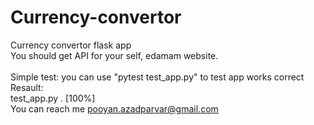 # Currency-convertor
Currency convertor flask app </br>
You should get API for your self, edamam website.</br>
</br>
Simple test: you can use "pytest test_app.py" to test app works correct</br>
Resault:</br>
test_app.py .                                                                                                    [100%]</br>
You can reach me pooyan.azadparvar@gmail.com</br>
